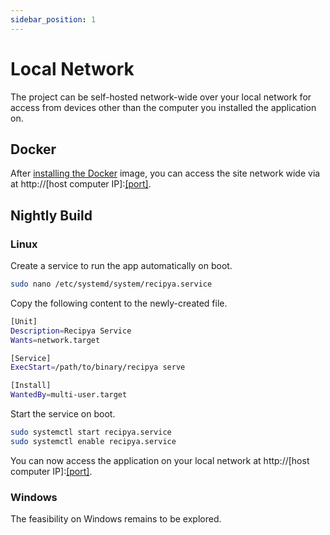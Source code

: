 ```yaml
---
sidebar_position: 1
---
```


# Local Network

The project can be self-hosted network-wide over your local network for access from devices other than the computer
you installed the application on.

## Docker

After [installing the Docker](/docs/installation/docker) image, you can access 
the site network wide via at http://[host computer IP]:[[port]](/docs/installation/config-file).

## Nightly Build

### Linux

Create a service to run the app automatically on boot.

```bash
sudo nano /etc/systemd/system/recipya.service 
```

Copy the following content to the newly-created file.

```bash
[Unit]
Description=Recipya Service
Wants=network.target

[Service]
ExecStart=/path/to/binary/recipya serve

[Install]
WantedBy=multi-user.target
```

Start the service on boot.

```bash
sudo systemctl start recipya.service
sudo systemctl enable recipya.service
```

You can now access the application on your local network at http://[host computer IP]:[[port]](/docs/installation/config-file).

### Windows

The feasibility on Windows remains to be explored.
